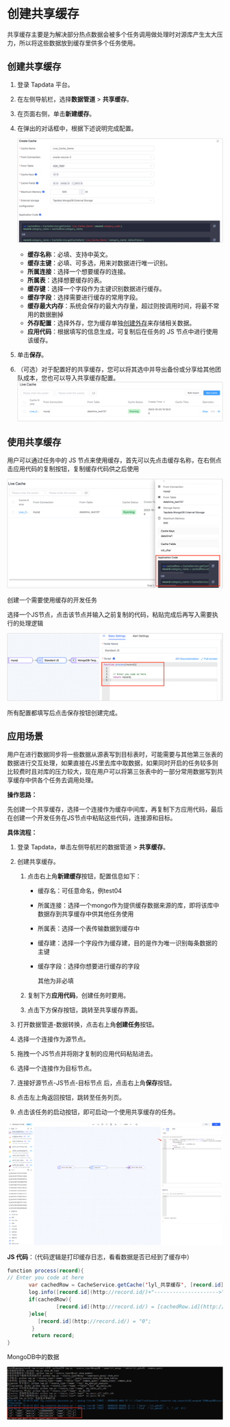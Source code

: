 # 创建共享缓存

共享缓存主要是为解决部分热点数据会被多个任务调用做处理时对源库产生太大压力，所以将这些数据放到缓存里供多个任务使用。


## 创建共享缓存

1. 登录 Tapdata 平台。

2. 在左侧导航栏，选择**数据管道** > **共享缓存**。

3. 在页面右侧，单击**新建缓存**。

4. 在弹出的对话框中，根据下述说明完成配置。

   ![共享缓存](../../images/apply_external_storage_shared_cache_cn.png)

   * **缓存名称**：必填、支持中英文。
   * **缓存主键**：必填、可多选，用来对数据进行唯一识别。
   * **所属连接**：选择一个想要缓存的连接。
   * **所属表**：选择想要缓存的表。
   * **缓存键**：选择一个字段作为主键识别数据进行缓存。
   * **缓存字段**：选择需要进行缓存的常用字段。
   * **缓存最大内存**：系统会保存的最大内存量，超过则按调用时间，将最不常用的数据删掉
   * **外存配置**：选择外存，您为缓存单独[创建外存](../manage-system/manage-external-storage.md)来存储相关数据。
   * **应用代码**：根据填写的信息生成，可复制后在任务的 JS 节点中进行使用该缓存。

5. 单击**保存**。

6. （可选）对于配置好的共享缓存，您可以将其选中并导出备份或分享给其他团队成本，您也可以导入共享缓存配置。
   ![导入/导出共享缓存配置](../../images/import_export_shared_cache.png)

   



## 使用共享缓存

用户可以通过任务中的 JS 节点来使用缓存，首先可以先点击缓存名称，在右侧点击应用代码的复制按钮，复制缓存代码供之后使用

![](../../images/use_shared_cache_1.png)



创建一个需要使用缓存的开发任务

选择一个JS节点，点击该节点并输入之前复制的代码，粘贴完成后再写入需要执行的处理逻辑

![](../../images/use_shared_cache_2.png)



所有配置都填写后点击保存按钮创建完成。





## 应用场景

用户在进行数据同步将一些数据从源表写到目标表时，可能需要与其他第三张表的数据进行交互处理，如果直接在JS里去库中取数据，如果同时开启的任务较多则比较费时且对库的压力较大，现在用户可以将第三张表中的一部分常用数据写到共享缓存中供各个任务去调用处理。



**操作思路：**

先创建一个共享缓存，选择一个连接作为缓存中间库，再复制下方应用代码，最后在创建一个开发任务在JS节点中粘贴这些代码，连接源和目标。



**具体流程：**

1. 登录 Tapdata，单击左侧导航栏的数据管道 > **共享缓存**。

2. 创建共享缓存。

   1. 点击右上角**新建缓存**按钮，配置信息如下：

      * 缓存名：可任意命名，例test04

      * 所属连接：选择一个mongo作为提供缓存数据来源的库，即将该库中数据存到共享缓存中供其他任务使用

      * 所属表：选择一个表传输数据到缓存中

      * 缓存建：选择一个字段作为缓存建，目的是作为唯一识别每条数据的主键

      * 缓存字段：选择你想要进行缓存的字段

        其他为非必填

   2. 复制下方**应用代码**，创建任务时要用。

   3. 点击下方保存按钮，跳转至共享缓存界面。

3. 打开数据管道-数据转换，点击右上角**创建任务**按钮。

4. 选择一个连接作为源节点。

5. 拖拽一个JS节点并将刚才复制的应用代码粘贴进去。

6. 选择一个连接作为目标节点。

7. 连接好源节点-JS节点-目标节点 后，点击右上角**保存**按钮。

8. 点击左上角返回按钮，跳转至任务列页。

9. 点击该任务的启动按钮，即可启动一个使用共享缓存的任务。

![](../../images/use_shared_cache_3.png)





**JS 代码**：（代码逻辑是打印缓存日志，看看数据是否已经到了缓存中）

```java
function process(record){
// Enter you code at here
       var cachedRow = CacheService.getCache('lyl_共享缓存', [record.id](http://record.id/) );
       log.info([record.id](http://record.id/)+"--------------------->"+JSONUtil.obj2Json(cachedRow));
       if(cachedRow){
                [record.id](http://record.id/) = [cachedRow.id](http://cachedrow.id/);
       }else{
          [record.id](http://record.id/) = "0";
        }
        return record;
}
```



MongoDB中的数据

![](../../images/use_shared_cache_4.png)